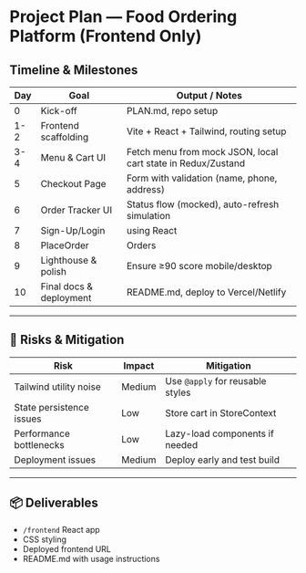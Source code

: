 #  Project Plan — Food Ordering Platform (Frontend Only)

##  Timeline & Milestones

| Day | Goal                        | Output / Notes                        |
|-----|-----------------------------|----------------------------------------|
| 0   | Kick-off                    | PLAN.md, repo setup                    |
| 1-2 | Frontend scaffolding        | Vite + React + Tailwind, routing setup |
| 3-4 | Menu & Cart UI              | Fetch menu from mock JSON, local cart state in Redux/Zustand |
| 5   | Checkout Page               | Form with validation (name, phone, address) |
| 6   | Order Tracker UI            | Status flow (mocked), auto-refresh simulation |
| 7   | Sign-Up/Login               | using React |
| 8   | PlaceOrder                  | Orders  |
| 9   | Lighthouse & polish         | Ensure ≥90 score mobile/desktop |
| 10  | Final docs & deployment     | README.md, deploy to Vercel/Netlify    |

---

## 🚨 Risks & Mitigation

| Risk | Impact | Mitigation |
|------|--------|------------|
| Tailwind utility noise | Medium | Use `@apply` for reusable styles |
| State persistence issues | Low | Store cart in StoreContext |
| Performance bottlenecks | Low | Lazy-load components if needed |
| Deployment issues | Medium | Deploy early and test build |

---

## 📦 Deliverables

- `/frontend` React app
- CSS styling
- Deployed frontend URL
- README.md with usage instructions
